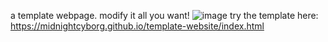 a template webpage. modify it all you want!
![image](https://github.com/user-attachments/assets/f3469f1d-c57d-4560-98f6-5dbfaefea295)
try the template here: https://midnightcyborg.github.io/template-website/index.html

